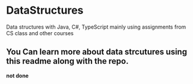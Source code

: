 # DataStructures
Data structures with Java, C#, TypeScript mainly using assignments from CS class and other courses



## You Can learn more about data strcutures using this readme along with the repo. 
**not done**
